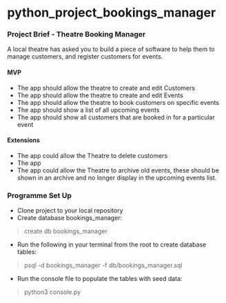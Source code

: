 # python_project_bookings_manager


### Project Brief - Theatre Booking Manager

A local theatre has asked you to build a piece of software to help them to manage customers, and register customers for events.

#### MVP

- The app should allow the theatre to create and edit Customers
- The app should allow the theatre to create and edit Events
- The app should allow the theatre to book customers on specific events
- The app should show a list of all upcoming events
- The app should show all customers that are booked in for a particular event

#### Extensions

- The app could allow the Theatre to delete customers
- The app 
- The app could allow the Theatre to archive old events, these should be shown in an archive and no longer display in the upcoming events list.


### Programme Set Up

- Clone project to your local repository
- Create database bookings_manager:
> create db bookings_manager
- Run the following in your terminal from the root to create database tables:
> psql -d bookings_manager -f db/bookings_manager.sql
- Run the console file to populate the tables with seed data:
> python3 console.py
